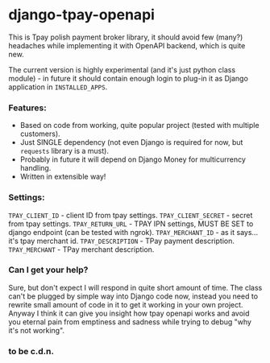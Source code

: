 # django-tpay-openapi

This is Tpay polish payment broker library, it should avoid few (many?) headaches while implementing it with OpenAPI backend, which is quite new.

The current version is highly experimental (and it's just python class module) - in future it should contain enough login to plug-in it as Django application in `INSTALLED_APPS`.

### Features:
* Based on code from working, quite popular project (tested with multiple customers).
* Just SINGLE dependency (not even Django is required for now, but `requests` library is a must).
* Probably in future it will depend on Django Money for multicurrency handling.
* Written in extensible way!

### Settings:
`TPAY_CLIENT_ID` - client ID from tpay settings.
`TPAY_CLIENT_SECRET` - secret from tpay settings.
`TPAY_RETURN_URL` - TPAY IPN settings, MUST BE SET to django endpoint (can be tested with ngrok).
`TPAY_MERCHANT_ID` - as it says... it's tpay merchant id.
`TPAY_DESCRIPTION` - TPay payment description.
`TPAY_MERCHANT` - TPay merchant description.

### Can I get your help?
Sure, but don't expect I will respond in quite short amount of time. The class can't be plugged by simple way into Django code now,
instead you need to rewrite small amount of code in it to get it working in your own project.
Anyway I think it can give you insight how tpay openapi works and avoid you eternal pain from emptiness and sadness while trying to debug "why it's not working".

### to be c.d.n.